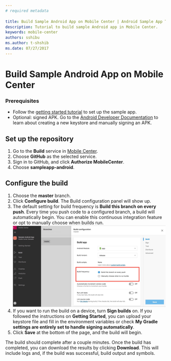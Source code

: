 ```yaml
---
# required metadata

title: Build Sample Android App on Mobile Center | Android Sample App Tutorials
description: Tutorial to build sample Android app in Mobile Center.
keywords: mobile-center
authors: sshibu
ms.author: t-shshib
ms.date: 07/27/2017
---
```


# Build Sample Android App on Mobile Center

### Prerequisites
- Follow the [getting started tutorial](getting-started.md) to set up the sample app.
- Optional: signed APK. Go to the [Android Developer Documentation](https://developer.android.com/studio/index.html) to learn about creating a new keystore and manually signing an APK.

## Set up the repository
1. Go to the **Build** service in [Mobile Center](https://mobile.azure.com/apps).
2. Choose **GitHub** as the selected service.
3. Sign in to GitHub, and click **Authorize MobileCenter**.
4. Choose **sampleapp-android**.

## Configure the build
1. Choose the **master** branch.
2. Click **Configure build**. The Build configuration panel will show up.
3. The default setting for build frequency is **Build this branch on every push**. Every time you push code to a configured branch, a build will automatically begin. You can enable this continuous integration feature or opt to manually choose when builds run.
![Continuous Integration](images/ContinuousIntegration.jpg)
4. If you want to run the build on a device, turn **Sign builds** on. If you followed the instructions on **Getting Started**, you can upload your keystore file and fill in the environment variables or check **My Gradle settings are entirely set to handle signing automatically**.
5. Click **Save** at the bottom of the page, and the build will begin.

The build should complete after a couple minutes. Once the build has completed, you can download the results by clicking **Download**. This will include logs and, if the build was successful, build output and symbols. 

